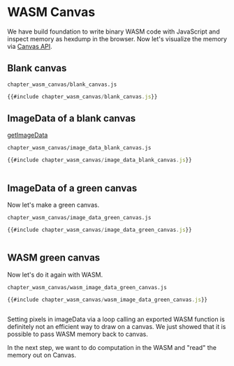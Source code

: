 # WASM Canvas

We have build foundation to write binary WASM code with JavaScript and inspect memory as hexdump in the browser. Now let's visualize the memory via [Canvas API](https://developer.mozilla.org/en-US/docs/Web/API/Canvas_API).

<script src="chapter_wasm_binary/hexdump.js"></script>
## Blank canvas

`chapter_wasm_canvas/blank_canvas.js`
```javascript
{{#include chapter_wasm_canvas/blank_canvas.js}}
```
<canvas id="blank_canvas"></canvas>
<script src="chapter_wasm_canvas/blank_canvas.js"></script>

## ImageData of a blank canvas

[getImageData](https://developer.mozilla.org/en-US/docs/Web/API/CanvasRenderingContext2D/getImageData)

`chapter_wasm_canvas/image_data_blank_canvas.js`
```javascript
{{#include chapter_wasm_canvas/image_data_blank_canvas.js}}
```
<canvas id="image_data_blank_canvas"></canvas>
<pre id="image_data_blank_canvas_data"></pre>
<script src="chapter_wasm_canvas/image_data_blank_canvas.js"></script>

## ImageData of a green canvas

Now let's make a green canvas.

`chapter_wasm_canvas/image_data_green_canvas.js`
```javascript
{{#include chapter_wasm_canvas/image_data_green_canvas.js}}
```
<canvas id="image_data_green_canvas"></canvas>
<pre id="image_data_green_canvas_data"></pre>
<script src="chapter_wasm_canvas/image_data_green_canvas.js"></script>

## WASM green canvas

Now let's do it again with WASM.

`chapter_wasm_canvas/wasm_image_data_green_canvas.js`
```javascript
{{#include chapter_wasm_canvas/wasm_image_data_green_canvas.js}}
```
<canvas id="wasm_image_data_green_canvas"></canvas>
<pre id="wasm_image_data_green_canvas_data"></pre>
<script src="chapter_wasm_canvas/wasm_image_data_green_canvas.js"></script>

Setting pixels in imageData via a loop calling an exported WASM function is definitely not an efficient way to draw on a canvas. We just showed that it is possible to pass WASM memory back to canvas. 

In the next step, we want to do computation in the WASM and "read" the memory out on Canvas.  